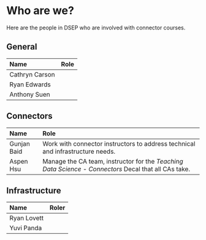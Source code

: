 # Who are we?

Here are the people in DSEP who are involved with connector courses.

## General

| Name | Role |
| :--- | :--- |
| Cathryn Carson |  |
| Ryan Edwards |  |
| Anthony Suen |  |

## Connectors

| Name | Role |
| :--- | :--- |
| Gunjan Baid | Work with connector instructors to address technical and infrastructure needs. |
| Aspen Hsu | Manage the CA team, instructor for the _Teaching Data Science - Connectors_ Decal that all CAs take. |

## Infrastructure

| Name | Roler |
| :--- | :--- |
| Ryan Lovett |  |
| Yuvi Panda |  |



